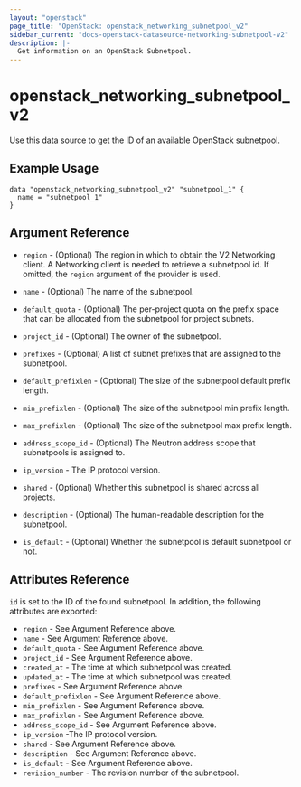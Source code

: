 ```yaml
---
layout: "openstack"
page_title: "OpenStack: openstack_networking_subnetpool_v2"
sidebar_current: "docs-openstack-datasource-networking-subnetpool-v2"
description: |-
  Get information on an OpenStack Subnetpool.
---
```


# openstack\_networking\_subnetpool\_v2

Use this data source to get the ID of an available OpenStack subnetpool.

## Example Usage

```hcl
data "openstack_networking_subnetpool_v2" "subnetpool_1" {
  name = "subnetpool_1"
}
```

## Argument Reference

* `region` - (Optional) The region in which to obtain the V2 Networking client.
    A Networking client is needed to retrieve a subnetpool id. If omitted, the
    `region` argument of the provider is used.

* `name` - (Optional) The name of the subnetpool.

* `default_quota` - (Optional) The per-project quota on the prefix space that
    can be allocated from the subnetpool for project subnets.

* `project_id` - (Optional) The owner of the subnetpool.

* `prefixes` - (Optional) A list of subnet prefixes that are assigned to the
    subnetpool.

* `default_prefixlen` - (Optional) The size of the subnetpool default prefix
    length.

* `min_prefixlen` - (Optional) The size of the subnetpool min prefix length.

* `max_prefixlen` - (Optional) The size of the subnetpool max prefix length.

* `address_scope_id` - (Optional) The Neutron address scope that subnetpools
    is assigned to.

* `ip_version` - The IP protocol version.

* `shared` - (Optional) Whether this subnetpool is shared across all projects.

* `description` - (Optional) The human-readable description for the subnetpool.

* `is_default` - (Optional) Whether the subnetpool is default subnetpool or not.

## Attributes Reference

`id` is set to the ID of the found subnetpool. In addition, the following attributes
are exported:

* `region` - See Argument Reference above.
* `name` - See Argument Reference above.
* `default_quota` - See Argument Reference above.
* `project_id` - See Argument Reference above.
* `created_at` -  The time at which subnetpool was created.
* `updated_at` - The time at which subnetpool was created.
* `prefixes` - See Argument Reference above.
* `default_prefixlen` - See Argument Reference above.
* `min_prefixlen` - See Argument Reference above.
* `max_prefixlen` - See Argument Reference above.
* `address_scope_id` - See Argument Reference above.
* `ip_version` -The IP protocol version.
* `shared` - See Argument Reference above.
* `description` - See Argument Reference above.
* `is_default` - See Argument Reference above.
* `revision_number` - The revision number of the subnetpool.
